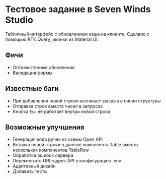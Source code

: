 # Тестовое задание в Seven Winds Studio

Табличный интерфейс с обновлением кэша на клиенте. Сделано с помощью RTK Query, иконки из Material UI.

## Фичи

- Оптимистичные обновления
- Валидация формы

## Известные баги

- При добавлении новой строки возникает разрыв в линии структуры
- Отправка строк вместо чисел в запросах
- Кнопка `Esc` не работает внутри новой строки

## Возможные улучшения

- Генерация кода ручек из схемы Open API
- Вставка новой строки в данные компонента Table вместо нескольких компонентов TableRow
- Обработка ошибок сервера
- Переместить URL-адрес API в конфигурацию .env
- Адаптивный дизайн
- Добавить тесты
